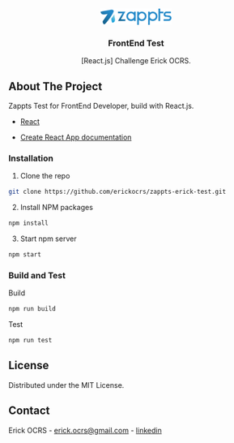 <!-- PROJECT LOGO -->
<br />
<p align="center">
  <img src="public/logo-zappts.png" alt="Logo" width="140" >

  <h3 align="center">FrontEnd Test</h3>

  <p align="center">
    [React.js] Challenge Erick OCRS.
  </p>
</p>


<!-- ABOUT THE PROJECT -->
## About The Project

Zappts Test for FrontEnd Developer, build with React.js.

* [React](https://reactjs.org/)

* [Create React App documentation](https://facebook.github.io/create-react-app/docs/getting-started)

### Installation

1. Clone the repo
```sh
git clone https://github.com/erickocrs/zappts-erick-test.git
```
2. Install NPM packages
```sh
npm install
```
3. Start npm server
```sh
npm start
```


### Build and Test

Build
```sh
npm run build
```

Test
```sh
npm run test
```


## License

Distributed under the MIT License.


## Contact

Erick OCRS - erick.ocrs@gmail.com - [linkedin][linkedin-url]

[linkedin-url]: https://linkedin.com/in/erick-ocrs